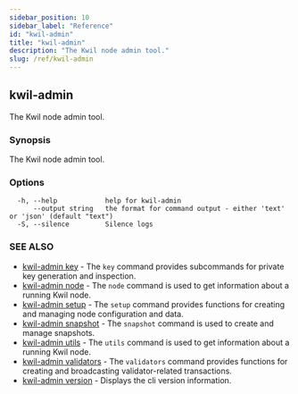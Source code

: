 ```yaml
---
sidebar_position: 10
sidebar_label: "Reference"
id: "kwil-admin"
title: "kwil-admin"
description: "The Kwil node admin tool."
slug: /ref/kwil-admin
---
```


## kwil-admin

The Kwil node admin tool.

### Synopsis

The Kwil node admin tool.

### Options

```
  -h, --help            help for kwil-admin
      --output string   the format for command output - either 'text' or 'json' (default "text")
  -S, --silence         Silence logs
```

### SEE ALSO

* [kwil-admin key](/docs/ref/kwil-admin/key)	 - The `key` command provides subcommands for private key generation and inspection.
* [kwil-admin node](/docs/ref/kwil-admin/node)	 - The `node` command is used to get information about a running Kwil node.
* [kwil-admin setup](/docs/ref/kwil-admin/setup)	 - The `setup` command provides functions for creating and managing node configuration and data.
* [kwil-admin snapshot](/docs/ref/kwil-admin/snapshot)	 - The `snapshot` command is used to create and manage snapshots.
* [kwil-admin utils](/docs/ref/kwil-admin/utils)	 - The `utils` command is used to get information about a running Kwil node.
* [kwil-admin validators](/docs/ref/kwil-admin/validators)	 - The `validators` command provides functions for creating and broadcasting validator-related transactions.
* [kwil-admin version](/docs/ref/kwil-admin/version)	 - Displays the cli version information.

